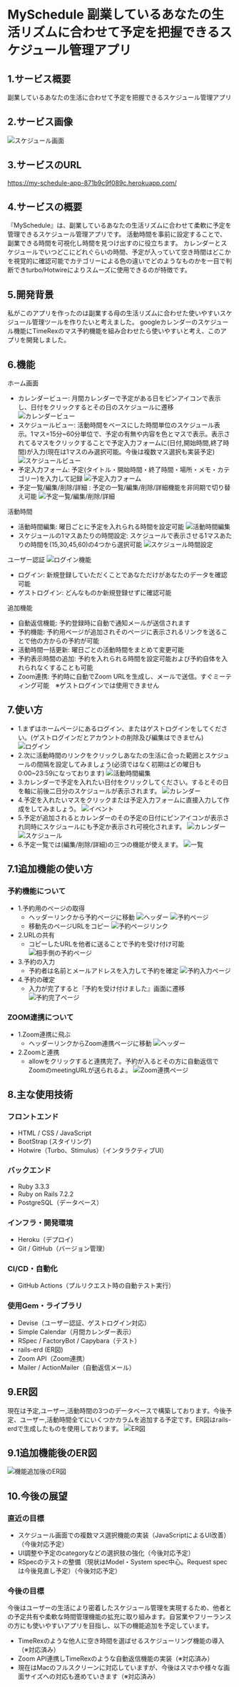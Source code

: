 # MySchedule 副業しているあなたの生活リズムに合わせて予定を把握できるスケジュール管理アプリ

## 1.サービス概要

副業しているあなたの生活に合わせて予定を把握できるスケジュール管理アプリ

## 2.サービス画像

![スケジュール画面](./public/images/screenshot.png)

## 3.サービスのURL

https://my-schedule-app-871b9c9f089c.herokuapp.com/

## 4.サービスの概要

『MySchedule』は、副業しているあなたの生活リズムに合わせて柔軟に予定を管理できるスケジュール管理アプリです。
活動時間を事前に設定することで、副業できる時間を可視化し時間を見つけ出すのに役立ちます。
カレンダーとスケジュールでいつどこにどれぐらいの時間、予定が入っていて空き時間はどこかを視覚的に確認可能でカテゴリーによる色の違いでどのようなものかを一目で判断できturbo/Hotwireによりスムーズに使用できるのが特徴です。

## 5.開発背景

私がこのアプリを作ったのは副業する母の生活リズムに合わせた使いやすいスケジュール管理ツールを作りたいと考えました。
googleカレンダーのスケジュール機能にTimeRexのマス予約機能を組み合わせたら使いやすいと考え、このアプリを開発しました。

## 6.機能

ホーム画面
  * カレンダービュー: 月間カレンダーで予定がある日をピンアイコンで表示し、日付をクリックするとその日のスケジュールに遷移
  ![カレンダービュー](./public/images/calendar-view.png)
  * スケジュールビュー: 活動時間をベースにした時間単位のスケジュール表示。1マス=15分~60分単位で、予定の有無や内容を色とマスで表示。表示されてるマスをクリックすることで予定入力フォームに(日付,開始時間,終了時間)が入力(現在は1マスのみ選択可能。今後は複数マス選択も実装予定)
  ![スケジュールビュー](./public/images/schedule-view.png)
  * 予定入力フォーム: 予定(タイトル・開始時間・終了時間・場所・メモ・カテゴリー)を入力して記録
  ![予定入力フォーム](./public/images/event-new-view.png)
  * 予定一覧/編集/削除/詳細 : 予定の一覧/編集/削除/詳細機能を非同期で切り替え可能
  ![予定一覧/編集/削除/詳細](./public/images/event-index-and-more.png)

活動時間
  * 活動時間編集: 曜日ごとに予定を入れられる時間を設定可能
  ![活動時間編集](./public/images/activetime.png)
  * スケジュールの1マスあたりの時間設定: スケジュールで表示させる1マスあたりの時間を(15,30,45,60)の4つから選択可能
  ![スケジュール時間設定](./public/images/schedule-.granularity_minutes.png)

ユーザー認証
  ![ログイン機能](./public/images/login-guestlogin.png)
  * ログイン: 新規登録していただくことであなただけがあなたのデータを確認可能
  * ゲストログイン: どんなものか新規登録せずに確認可能

追加機能
  * 自動返信機能: 予約登録時に自動で通知メールが送信されます
  * 予約機能: 予約用ページが追加されそのページに表示されるリンクを送ることで他の方からの予約が可能
  * 活動時間一括更新: 曜日ごとの活動時間をまとめて変更可能
  * 予約表示時間の追加: 予約を入れられる時間を設定可能および予約自体を入れられなくすることも可能
  * Zoom連携: 予約時に自動でZoom URLを生成し、メールで送信。すぐミーティング可能　※ゲストログインでは使用できません

## 7.使い方
  * 1.まずはホームページにあるログイン、またはゲストログインをしてください。(ゲストログインだとアカウントの削除及び編集はできません)
  ![ログイン](./public/images/login-guestlogin.png)
  * 2.次に活動時間のリンクをクリックしあなたの生活に合った範囲とスケジュールの間隔を設定してみましょう(必須ではなく初期はどの曜日も0:00~23:59になっております)
  ![活動時間編集](./public/images/activetime.png)
  * 3.カレンダーで予定を入れたい日付をクリックしてください。するとその日を軸に前後二日分のスケジュールが表示されます。
  ![カレンダー](./public/images/calendar-view.png)
  * 4.予定を入れたいマスをクリックまたは予定入力フォームに直接入力して作成をしてみましょう。
  ![イベント](./public/images/event-new-view.png)
  * 5.予定が追加されるとカレンダーのその予定の日付にピンアイコンが表示され同時にスケジュールにも予定か表示され可視化されます。
  ![カレンダー](./public/images/calendar-active.png)
  ![スケジュール](./public/images/schedule-active.png)
  * 6.予定一覧では(編集/削除/詳細)の三つの機能が使えます。
  ![一覧](./public/images/event-index-and-more.png)

## 7.1追加機能の使い方
### 予約機能について
  * 1.予約用のページの取得
    - ヘッダーリンクから予約ページに移動
    ![ヘッダー](./public/images/header.png)
    ![予約ページ](./public/images/booking-link.png)
    - 移動先のページURLをコピー
    ![予約ページリンク](./public/images/booking-link-up.png)
  * 2.URLの共有
    - コピーしたURLを他者に送ることで予約を受け付け可能
    ![相手側の予約ページ](./public/images/booking-tasya.png)
  * 3.予約の入力
    - 予約者は名前とメールアドレスを入力して予約を確定
    ![予約入力ページ](./public/images/booking-new.png)
  * 4.予約の確定
    - 入力が完了すると『予約を受け付けました』画面に遷移
    ![予約完了ページ](./public/images/booking-confirmaiton.png)

### ZOOM連携について
  * 1.Zoom連携に飛ぶ
    - ヘッダーリンクからZoom連携ページに移動
    ![ヘッダー](./public/images/header.png)
  * 2.Zoomと連携
    - allowをクリックすると連携完了。予約が入るとその方に自動返信でZoomのmeetingURLが送られるよ。
    ![Zoom連携ページ](./public/images/zoom-api.png)

## 8.主な使用技術

### フロントエンド
  * HTML / CSS / JavaScript
  * BootStrap (スタイリング)
  * Hotwire（Turbo、Stimulus）（インタラクティブUI）
### バックエンド
  * Ruby 3.3.3
  * Ruby on Rails 7.2.2
  * PostgreSQL（データベース）
### インフラ・開発環境
  * Heroku（デプロイ）
  * Git / GitHub（バージョン管理）
### CI/CD・自動化
  * GitHub Actions（プルリクエスト時の自動テスト実行）
### 使用Gem・ライブラリ
  * Devise（ユーザー認証、ゲストログイン対応）
  * Simple Calendar（月間カレンダー表示）
  * RSpec / FactoryBot / Capybara（テスト）
  * rails-erd (ER図)
  * Zoom API（Zoom連携）
  * Mailer / ActionMailer（自動返信メール）

## 9.ER図

現在は予定,ユーザー,活動時間の3つのデータベースで構築しております。今後予定、ユーザー,活動時間全てにいくつかカラムを追加する予定です。ER図はrails-erdで生成したものを使用しております。
![ER図](./public/images/erd.png)

## 9.1追加機能後のER図
![機能追加後のER図](./public/images/erd.png)

## 10.今後の展望

### 直近の目標
  * スケジュール画面での複数マス選択機能の実装（JavaScriptによるUI改善）（今後対応予定）
  * UI調整や予定のcategoryなどの選択肢の強化（今後対応予定）
  * RSpecのテストの整備（現状はModel・System spec中心。Request specは今後見直し予定）（今後対応予定）

### 今後の目標
今後はユーザーの生活により密着したスケジュール管理を実現するため、他者との予定共有や柔軟な時間管理機能の拡充に取り組みます。自営業やフリーランスの方にも使いやすいアプリを目指し、以下の機能追加を予定しています。
  * TimeRexのような他人に空き時間を選ばせるスケジューリング機能の導入（※対応済み）
  * Zoom API連携しTimeRexのような自動返信機能の実装（※対応済み）
  * 現在はMacのフルスクリーンに対応していますが、今後はスマホや様々な画面サイズへの対応も進めていきます（※対応済み）

